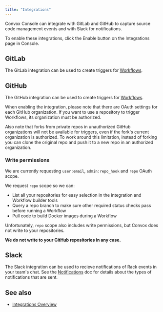 ```yaml
---
title: "Integrations"
---
```


Convox Console can integrate with GitLab and GitHub to capture source code management events and with Slack for notifications.

To enable these integrations, click the Enable button on the Integrations page in Console.

## GitLab

The GitLab integration can be used to create triggers for [Workflows](/console/workflows).

## GitHub

The GitHub integration can be used to create triggers for [Workflows](/console/workflows).

When enabling the integration, please note that there are OAuth settings for each GitHub organization. If you want to use a repository to trigger Workflows, its organization must be authorized.

Also note that forks from private repos in unauthorized GitHub organizations will not be available for triggers, even if the fork's current organization is authorized. To work around this limitation, instead of forking you can clone the original repo and push it to a new repo in an authorized organization.

### Write permissions

We are currently requesting `user:email`, `admin:repo_hook` and `repo` OAuth scope.

We request `repo` scope so we can:

- List all your repositories for easy selection in the integration and Workflow builder tools
- Query a repo branch to make sure other required status checks pass before running a Workflow
- Pull code to build Docker images during a Workflow

Unfortunately, `repo` scope also includes write permissions, but Convox does not write to your repositories.

**We do not write to your GitHub repositories in any case.**

## Slack

The Slack integration can be used to recieve notifications of Rack events in your team's chat. See the [Notifications](/monitoring/notifications) doc for details about the types of notifications that are sent.

## See also

- [Integrations Overview](/integrations/integrations-overview)
